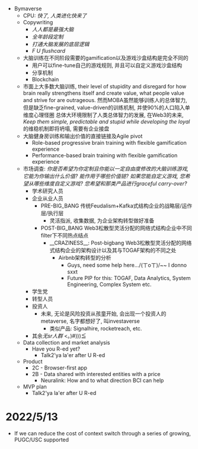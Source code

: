 - Bymaverse
  - CPU: *快了, 人类进化快来了*
  - Copywriting
    - *人人都是最强大脑*
    - *全年龄段定制*
    - *打通大脑发展的底层逻辑*
    - *F U flushcard*
  - 大脑训练在不同阶段需要的gamification以及游戏沙盒结构是完全不同的
    - 用户可以fine-tune自己的游戏规则, 并且可以自定义游戏沙盒结构
    - 分享机制
    - Blockchain
  - 市面上大多数大脑训练, their level of stupidity and disregard for how brain really strengthens itself and create value, what people value and strive for are outrageous. 然而MOBA虽然能够训练人的总体智力, 但是缺乏fine-grained, value-driven的训练机制, 并使90%的人口陷入单维度心理怪圈 总体大环境限制了人类总体智力的发展, 在Web3的未来, *Keep them simple, predictable and stupid while developing the loyal*的维稳机制即将坍塌, 需要有企业接盘
  - 大脑健身房训练和输出价值的直接链接及Agile pivot
    - Role-based progressive brain training with flexible gamification experience
    - Performance-based brain training with flexible gamification experience
  - 市场调查: *你是否希望为你定制且你能以一定自由度修改的大脑训练游戏, 它能为你输出什么价值? 能作用于哪些价值链? 如果您能自定义游戏, 您希望从哪些维度自定义游戏? 您希望和那类产品进行graceful carry-over?*
    - 学术研究人员
    - 企业从业人员
      - PRE-BIG_BANG 传统Feudalism+Kafka式结构企业的战略层/运作层/执行层
        - 灵活指派, 收集数据, 为企业架构转型做好准备
      - POST-BIG_BANG Web3松散型灵活分配的网络式结构企业中不同filter下不同热点结点
        - \_\_CRAZINESS\_\_: Post-bigbang Web3松散型灵活分配的网络式结构企业的架构设计以及其与TOGAF架构的不同之处
          - Airbnb架构转型的分析
            - Guys, need some help here.../(ㄒoㄒ)/~~ I donno sxxt
            - Future PIP for this: TOGAF, Data Analytics, System Engineering, Complex System etc.
    - 学生党
    - 转型人员
    - 投资人
      - 未来, 无论是风险投资从孩童开始, 会出现一个投资人的metaverse, 名字都想好了, 叫investaverse
        - 类似产品: Signalhire, rocketreach, etc.
    - 其余*无sr人群* <。)#)))≦
  - Data collection and market analysis
    - Have you R-ed yet?
      - Talk2'ya la'er after U R-ed
  - Product
    - 2C - Browser-first app
    - 2B - Data shared with interested entities with a price
      - Neuralink: How and to what direction BCI can help
  - MVP plan
    - Talk2'ya la'er after U R-ed


# 2022/5/13
- If we can reduce the cost of context switch through a series of growing, PUGC/USC supported 